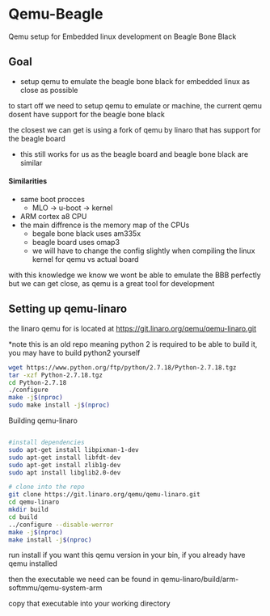 # Qemu-Beagle
Qemu setup for Embedded linux development on Beagle Bone Black 

## Goal
- setup qemu to emulate the beagle bone black for embedded linux as close as possible

to start off we need to setup qemu to emulate or machine, the current qemu dosent have support for the beagle bone black

the closest we can get is using a fork of qemu by linaro that has support for the beagle board
- this still works for us as the beagle board and beagle bone black are similar

#### Similarities
- same boot procces
  - MLO -> u-boot -> kernel
- ARM cortex a8 CPU
- the main diffrence is the memory map of the CPUs
  - begale bone black uses am335x
  - beagle board uses omap3
  - we will have to change the config slightly when compiling the linux kernel for qemu vs actual board
 
with this knowledge we know we wont be able to emulate the BBB perfectly but we can get close, as qemu is a great tool for development

## Setting up qemu-linaro

the linaro qemu for is located at https://git.linaro.org/qemu/qemu-linaro.git

*note this is an old repo meaning python 2 is required to be able to build it, you may have to build python2 yourself 

```sh
wget https://www.python.org/ftp/python/2.7.18/Python-2.7.18.tgz
tar -xzf Python-2.7.18.tgz
cd Python-2.7.18
./configure
make -j$(nproc)
sudo make install -j$(nproc)
```

Building qemu-linaro

```sh

#install dependencies
sudo apt-get install libpixman-1-dev
sudo apt-get install libfdt-dev
sudo apt-get install zlib1g-dev
sudo apt install libglib2.0-dev

# clone into the repo
git clone https://git.linaro.org/qemu/qemu-linaro.git
cd qemu-linaro
mkdir build
cd build
../configure --disable-werror
make -j$(nproc)
make install -j$(nproc)
```
run install if you want this qemu version in your bin, if you already have qemu installed 

then the executable we need can be found in qemu-linaro/build/arm-softmmu/qemu-system-arm

copy that executable into your working directory


